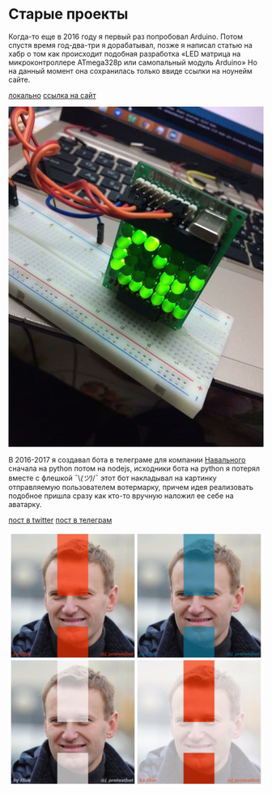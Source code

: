 # Старые проекты

Когда-то еще в 2016 году я первый раз попробовал Arduino. Потом спустя время год-два-три я дорабатывал, позже я написал статью на хабр о том как происходит подобная разработка «LED матрица на микроконтроллере ATmega328p или самопальный модуль Arduino»
Но на данный момент она сохранилась только ввиде ссылки на ноунейм сайте.

[локально](/proj1.mht) [ссылка на сайт](https://itnan.ru/post.php?c=2&p=299931)

![Alt Text](/proj1.jpg)


В 2016-2017 я создавал бота в телеграме для компании [Навального](https://navalny.com/) сначала на python потом на nodejs, исходники бота на python я потерял вместе с флешкой ¯\\_(ツ)_/¯ этот бот накладывал на картинку отправляемую пользователем вотермарку, причем идея реализовать подобное пришла сразу как кто-то вручную наложил ее себе на аватарку.

[пост в twitter](https://twitter.com/nedimon_msk/status/899326400263589888) [пост в телеграм](https://t.me/nedimonmskinf/708)

![Alt Text](/proj2.jpg)
